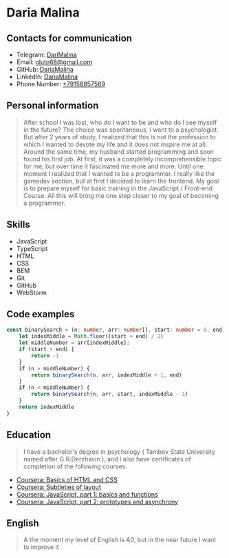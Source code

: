 # Daria Malina

## Contacts for communication

- Telegram: [DariMalina](https://t.me/DariMalina)
- Email: [gluto68@gmail.com](mailto:gluto68@gmail.com)
- GitHub: [DariaMalina](https://github.com/DariaMalina)
- LinkedIn: [DariaMalina](https://www.linkedin.com/in/daria-malina-548277212/)
- Phone Number: [+79158857569](tel:+79158857569)

## Personal information

> After school I was lost, who do I want to be and who do I see myself in the future? The choice was spontaneous, I went to a psychologist.
But after 2 years of study, I realized that this is not the profession to which I wanted to devote my life and it does not inspire me at all.
Around the same time, my husband started programming and soon found his first job.
At first, it was a completely incomprehensible topic for me, but over time it fascinated me more and more.
Until one moment I realized that I wanted to be a programmer. I really like the gamedev section, but at first I decided to learn the frontend.
My goal is to prepare myself for basic training in the JavaScript / Front-end Course. All this will bring me one step closer to my goal of becoming a programmer.

## Skills

- JavaScript
- TypeScript
- HTML
- CSS
- BEM
- Git
- GitHub
- WebStorm

## Code examples

```typescript
const binarySearch = (n: number, arr: number[], start: number = 0, end: number = arr.length - 1): number => {
    let indexMiddle = Math.floor((start + end) / 2)
    let middleNumber = arr[indexMiddle];
    if (start > end) {
        return -1
    }
    if (n > middleNumber) {
        return binarySearch(n, arr, indexMiddle + 1, end)
    }
    if (n < middleNumber) {
        return binarySearch(n, arr, start, indexMiddle - 1)
    }
    return indexMiddle
}
```
## Education

> I have a bachelor's degree in psychology ( Tambov State University named after G.R.Derzhavin ), and I also have certificates of completion of the following courses:
- [Coursera: Basics of HTML and CSS](https://www.coursera.org/learn/snovy-html-i-css?specialization=razrabotka-interfeysov)
- [Coursera: Subtleties of layout](https://www.coursera.org/learn/tonkosti-verstki?specialization=razrabotka-interfeysov)
- [Coursera: JavaScript, part 1: basics and functions](https://www.coursera.org/learn/javascript-osnovy-i-funktsii?specialization=razrabotka-interfeysov)
- [Coursera: JavaScript, part 2: prototypes and asynchrony](https://www.coursera.org/learn/javascript-prototipy?specialization=razrabotka-interfeysov)

## English

> A the moment my level of English is A0, but in the near future I want to improve it

